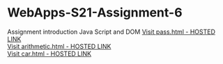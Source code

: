 # WebApps-S21-Assignment-6

Assignment introduction Java Script and DOM
<a href="https://44-563-webapps-f21.github.io/webapps-s21-assignment-5-DasariSwapna/pass.html">
Visit pass.html - HOSTED LINK</a>
<br>
<a href="https://44-563-webapps-f21.github.io/webapps-s21-assignment-5-DasariSwapna/arithmetic.html">
Visit arithmetic.html - HOSTED LINK</a>
<br>
<a href="https://44-563-webapps-f21.github.io/webapps-s21-assignment-5-DasariSwapna/car.html">
Visit car.html - HOSTED LINK</a>
